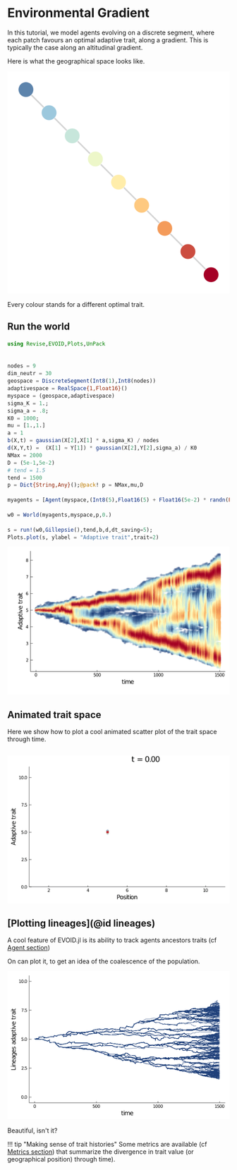 # Environmental Gradient

In this tutorial, we model agents evolving on a discrete segment, where each patch favours an optimal adaptive trait, along a gradient. This is typically the case along an altitudinal gradient.

Here is what the geographical space looks like.

![delta_comp_pos](../assets/tutorials/adapt_line.png)

Every colour stands for a different optimal trait.

## Run the world
```julia
using Revise,EVOID,Plots,UnPack


nodes = 9
dim_neutr = 30
geospace = DiscreteSegment(Int8(1),Int8(nodes))
adaptivespace = RealSpace{1,Float16}()
myspace = (geospace,adaptivespace)
sigma_K = 1.;
sigma_a = .8;
K0 = 1000;
mu = [1.,1.]
a = 1
b(X,t) = gaussian(X[2],X[1] * a,sigma_K) / nodes
d(X,Y,t) =  (X[1] ≈ Y[1]) * gaussian(X[2],Y[2],sigma_a) / K0
NMax = 2000
D = (5e-1,5e-2)
# tend = 1.5
tend = 1500
p = Dict{String,Any}();@pack! p = NMax,mu,D

myagents = [Agent(myspace,(Int8(5),Float16(5) + Float16(5e-2) * randn(Float16),),ancestors=true,rates=true) for i in 1:round(K0/nodes)]

w0 = World(myagents,myspace,p,0.)

s = run!(w0,Gillepsie(),tend,b,d,dt_saving=5);
Plots.plot(s, ylabel = "Adaptive trait",trait=2)
```
![](../assets/tutorials/gradient_adaptive_trait.png)

## Animated trait space
Here we show how to plot a cool animated scatter plot of the trait space through time.

```julia

```
![](../assets/tutorials/gradient_2Dtrait.gif)

## [Plotting lineages](@id lineages)
A cool feature of EVOID.jl is its ability to track agents ancestors traits (cf [Agent section](../manual/agent.md))

On can plot it, to get an idea of the coalescence of the population.

![](../assets/tutorials/gradient_lineages_adaptive_trait.png)

Beautiful, isn't it?

!!! tip "Making sense of trait histories"
    Some metrics are available (cf  [Metrics section](../manual/metrics.md)) that summarize the divergence in trait value (or geographical position) through time).
